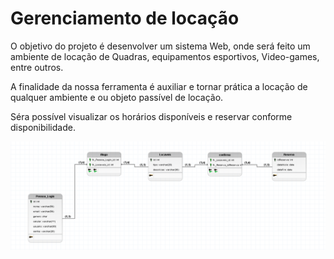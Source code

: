 # Gerenciamento de locação

O objetivo do projeto é desenvolver um sistema Web, onde será feito um ambiente de locação de Quadras, equipamentos esportivos, Video-games, entre outros.

A finalidade da nossa ferramenta é auxiliar e tornar prática a locação de qualquer ambiente e ou objeto passível de locação.

Séra possível visualizar os horários disponíveis e reservar conforme disponibilidade.


![Diagrama banco de dados](/diagramaBD/Modelo_Logico_BD.PNG)
